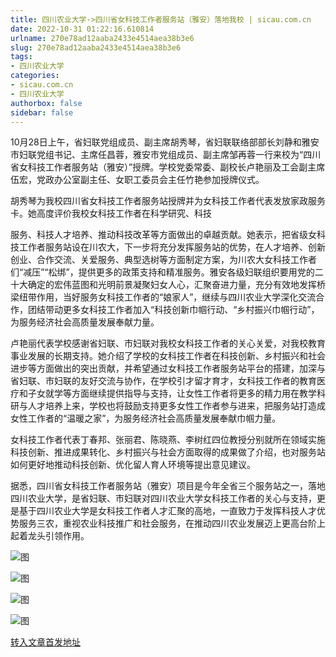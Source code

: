 ```yaml
---
title: 四川农业大学->四川省女科技工作者服务站（雅安）落地我校 | sicau.com.cn
date: 2022-10-31 01:22:16.610814
urlname: 270e78ad12aaba2433e4514aea38b3e6
slug: 270e78ad12aaba2433e4514aea38b3e6
tags: 
- 四川农业大学
categories:
- sicau.com.cn
- 四川农业大学
authorbox: false
sidebar: false
---
```

10月28日上午，省妇联党组成员、副主席胡秀琴，省妇联联络部部长刘静和雅安市妇联党组书记、主席任昌蓉，雅安市党组成员、副主席邹再蓉一行来校为“四川省女科技工作者服务站（雅安）”授牌。学校党委常委、副校长卢艳丽及工会副主席伍宏，党政办公室副主任、女职工委员会主任竹艳参加授牌仪式。

胡秀琴为我校四川省女科技工作者服务站授牌并为女科技工作者代表发放家政服务卡。她高度评价我校女科技工作者在科学研究、科技
<!--more-->
服务、科技人才培养、推动科技改革等方面做出的卓越贡献。她表示，把省级女科技工作者服务站设在川农大，下一步将充分发挥服务站的优势，在人才培养、创新创业、合作交流、关爱服务、典型选树等方面制定方案，为川农大女科技工作者们“减压”“松绑”，提供更多的政策支持和精准服务。雅安各级妇联组织要用党的二十大确定的宏伟蓝图和光明前景凝聚妇女人心，汇聚奋进力量，充分有效地发挥桥梁纽带作用，当好服务女科技工作者的“娘家人”，继续与四川农业大学深化交流合作，团结带动更多女科技工作者加入“科技创新巾帼行动、“乡村振兴巾帼行动”，为服务经济社会高质量发展奉献力量。

卢艳丽代表学校感谢省妇联、市妇联对我校女科技工作者的关心关爱，对我校教育事业发展的长期支持。她介绍了学校的女科技工作者在科技创新、乡村振兴和社会进步等方面做出的突出贡献，并希望通过女科技工作者服务站平台的搭建，加深与省妇联、市妇联的友好交流与协作，在学校引才留才育才，女科技工作者的教育医疗和子女就学等方面继续提供指导与支持，让女性工作者将更多的精力用在教学科研与人才培养上来，学校也将鼓励支持更多女性工作者参与进来，把服务站打造成女性工作者的“温暖之家”，为服务经济社会高质量发展奉献巾帼力量。

女科技工作者代表丁春邦、张丽君、陈晓燕、李树红四位教授分别就所在领域实施科技创新、推进成果转化、乡村振兴与社会方面取得的成果做了介绍，也对服务站如何更好地推动科技创新、优化留人育人环境等提出意见建议。

据悉，四川省女科技工作者服务站（雅安）项目是今年全省三个服务站之一，落地四川农业大学，是省妇联、市妇联对四川农业大学女科技工作者的关心与支持，更是基于四川农业大学是女科技工作者人才汇聚的高地，一直致力于发挥科技人才优势服务三农，重视农业科技推广和社会服务，在推动四川农业发展迈上更高台阶上起着龙头引领作用。

![图](https://news.sicau.edu.cn/__local/6/6D/FD/D47F5533CF192E48EC05C5EC49F_7D163ED2_1119C.jpg)

![图](https://news.sicau.edu.cn/__local/1/2B/F8/A00D3CD3C04B16ADBADFE7E2884_74A2664F_FDB4.jpg)

![图](https://news.sicau.edu.cn/__local/0/23/41/561566397116673A94C57A4FBF2_2BAADDF1_143DA.jpg)

![图](https://news.sicau.edu.cn/__local/D/72/A4/CE92AB08A30918E96A2AEED6E94_CE1C5E88_14394.jpg)

[转入文章首发地址](https://news.sicau.edu.cn/info/1078/70024.htm)